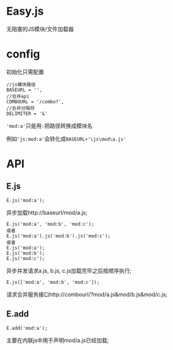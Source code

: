 Easy.js
===

无阻塞的JS模块/文件加载器

config
===

初始化只需配置

	//js模块路径
	BASEURL = '',		
	//合并api
	COMBOURL = '/combo?',
	//合并分隔符
	DELIMITER = '&'

`'mod:a'`只是用`:`把路径转换成模块名

例如`'js:mod:a'`会转化成`BASEURL+'\js\mod\a.js'`

API
===

E.js
----

`E.js('mod:a');`

异步加载http://baseurl/mod/a.js;

	E.js('mod:a', 'mod:b', 'mod:c');
	或者
	E.js('mod:a').js('mod:b').js('mod:c');
	或者
	E.js('mod:a');
	E.js('mod:b');
	E.js('mod:c');


异步并发请求a.js, b.js, c.js加载完毕之后按顺序执行;

`E.js(['mod:a', 'mod:b', 'mod:c']);`

请求合并服务接口http://combourl/?mod/a.js&mod/b.js&mod/c.js;

E.add
----

`E.add('mod:a');`

主要在内联js中用于声明mod/a.js已经加载;



